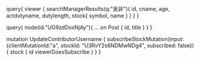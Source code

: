 query{
  viewer {
    searchManagerResults(q:"吴非"){
      id,
      cname,
      age,
      actdutyname,
      dutylength,
      stock{
        symbol,
        name
      }
    }
  }
}


query{
  node(id:"UG9zdDoxNjAy"){
    ... on Post {
      id,
			title
    }
  }
}

mutation UpdateContributorUsername {
  subscribeStockMutation(input: {clientMutationId:"a", stockId: "U3RvY2s6NDMwNDg4", subscribed: false}) {
    stock {
      id
      viewerDoesSubscribe
    }
  }
}